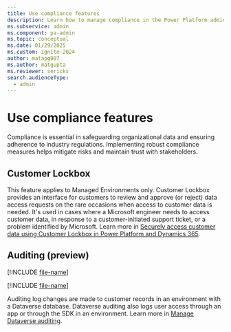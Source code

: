 ```yaml
---
title: Use compliance features
description: Learn how to manage compliance in the Power Platform admin center.
ms.subservice: admin
ms.component: pa-admin
ms.topic: conceptual
ms.date: 01/29/2025
ms.custom: ignite-2024
author: matapg007
ms.author: matgupta
ms.reviewer: sericks
search.audienceType: 
  - admin
---
```


# Use compliance features
                                                  
Compliance is essential in safeguarding organizational data and ensuring adherence to industry regulations. Implementing robust compliance measures helps mitigate risks and maintain trust with stakeholders.

## Customer Lockbox
This feature applies to Managed Environments only. Customer Lockbox provides an interface for customers to review and approve (or reject) data access requests on the rare occasions when access to customer data is needed. It's used in cases where a Microsoft engineer needs to access customer data, in response to a customer-initiated support ticket, or a problem identified by Microsoft. Learn more in [Securely access customer data using Customer Lockbox in Power Platform and Dynamics 365](../about-lockbox.md).
  
## Auditing (preview)
[!INCLUDE [file-name](~/../shared-content/shared/preview-includes/preview-banner-section.md)]

[!INCLUDE [file-name](~/../shared-content/shared/preview-includes/preview-note-pp.md)]

Auditing log changes are made to customer records in an environment with a Dataverse database. Dataverse auditing also logs user access through an app or through the SDK in an environment. Learn more in [Manage Dataverse auditing](../manage-dataverse-auditing.md).
